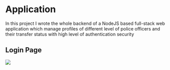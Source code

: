 # Application

In this project I wrote the whole backend of a NodeJS based full-stack web application which manage profiles of different level of police officers and their transfer status with high level of authentication security

## Login Page
![](https://pasteboard.co/InTg8vC.png)





